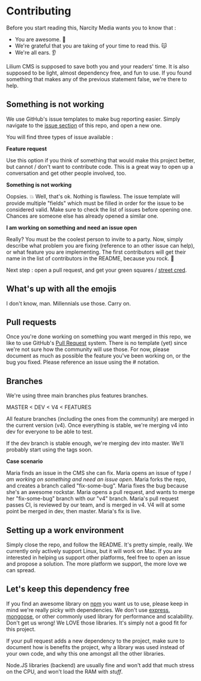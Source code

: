 # Contributing 

Before you start reading this, Narcity Media wants you to know that : 
 - You are awesome. 🙌
 - We're grateful that you are taking of your time to read this. 😽
 - We're all ears. 👂
 
Lilium CMS is supposed to save both you and your readers' time. 
It is also supposed to be light, almost dependency free, and fun to use.
If you found something that makes any of the previous statement false, we're there to help. 

## Something is not working

We use GitHub's issue templates to make bug reporting easier. 
Simply navigate to the [issue section](https://github.com/narcitymedia/lilium-cms/issues) of this repo, and open a new one.

You will find three types of issue available : 

**Feature request**

Use this option if you think of something that would make this project better, but cannot / don't want to contribute code. 
This is a great way to open up a conversation and get other people involved, too. 

**Something is not working**

Oopsies. 💥 Well, that's ok. Nothing is flawless. The issue template will provide multiple "fields" which must be filled in order
for the issue to be considered valid. Make sure to check the list of issues before opening one. Chances are someone else has
already opened a similar one. 

**I am working on something and need an issue open**

Really? You must be the coolest person to invite to a party. 
Now, simply describe what problem you are fixing (reference to an other issue can help), or what feature you are implementing.
The first contributors will get their name in the list of contributors in the README, because you rock. 🎸

Next step : open a pull request, and get your green squares / [street cred](https://www.urbandictionary.com/define.php?term=street%20cred). 

## What's up with all the emojis
I don't know, man. Millennials use those. Carry on. 

## Pull requests
Once you're done working on something you want merged in this repo, we like to use GitHub's [Pull Request](https://github.com/narcitymedia/lilium-cms/pulls) system. 
There is no template (yet) since we're not sure how the community will use those. For now, please document as much as possible
the feature you've been working on, or the bug you fixed. Please reference an issue using the # notation. 

## Branches
We're using three main branches plus features branches. 

MASTER < DEV < V4 < FEATURES

All feature branches (including the ones from the community) are merged in the current version (v4). 
Once everything is stable, we're merging v4 into dev for everyone to be able to test. 

If the dev branch is stable enough, we're merging dev into master. We'll probably start using the tags soon.

**Case scenario**

Maria finds an issue in the CMS she can fix. Maria opens an issue of type _I am working on something and need an issue open_.
Maria forks the repo, and creates a branch called "fix-some-bug". Maria fixes the bug because she's an awesome rockstar. 
Maria opens a pull request, and wants to merge her "fix-some-bug" branch with our "v4" branch. 
Maria's pull request passes CI, is reviewed by our team, and is merged in v4. 
V4 will at some point be merged in dev, then master. Maria's fix is live. 

## Setting up a work environment
Simply close the repo, and follow the README. It's pretty simple, really. 
We currently only actively support Linux, but it will work on Mac. If you are interested in helping us support other platforms, 
feel free to open an issue and propose a solution. The more platform we support, the more love we can spread. 

## Let's keep this dependency free
If you find an awesome library on [npm](https://www.npmjs.com/) you want us to use, please keep in mind we're really picky 
with dependencies. We don't use [express](https://expressjs.com/), [mongoose](https://mongoosejs.com/), or other commonly used library for performance and scalability.
Don't get us wrong! We LOVE those libraries. It's simply not a good fit for this project. 

If your pull request adds a new dependency to the project, make sure to document how is benefits the project, why a
library was used instead of your own code, and why this one amongst all the other libraries. 

Node.JS libraries (backend) are usually fine and won't add that much stress on the CPU, and won't load the RAM with _stuff_. 
